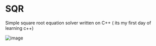 # SQR
Simple square root equation solver written on C++ ( its my first day of learning c++)

![image](https://github.com/dogi12/SQR/assets/88685766/e00fc445-b505-4580-92f0-895fb659dafd)

